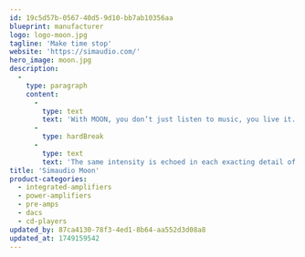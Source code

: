```yaml
---
id: 19c5d57b-0567-40d5-9d10-bb7ab10356aa
blueprint: manufacturer
logo: logo-moon.jpg
tagline: 'Make time stop'
website: 'https://simaudio.com/'
hero_image: moon.jpg
description:
  -
    type: paragraph
    content:
      -
        type: text
        text: 'With MOON, you don’t just listen to music, you live it. Feel it. From the first note, the experience transcends. Transforms. There is a newfound level of intimacy between you and the artist. That’s the MOON promise: a privileged access to the intention and the purity of sound. The fingertip on the guitar string, the sharp inhale between two notes, the amplitude and impact of silence. You are front row center to every sound; every sentiment. MOON takes you to the epicenter and truth of sound – to its very soul.'
      -
        type: hardBreak
      -
        type: text
        text: 'The same intensity is echoed in each exacting detail of the MOON experience. Perfection is sought, demanded; relentlessly enforced. The MOON trademark obsession-to-detail ensures that your first astoundingly authentic sound experience remains equally powerful with every listen. Every year. Every generation.'
title: 'Simaudio Moon'
product-categories:
  - integrated-amplifiers
  - power-amplifiers
  - pre-amps
  - dacs
  - cd-players
updated_by: 87ca4130-78f3-4ed1-8b64-aa552d3d08a8
updated_at: 1749159542
---
```

